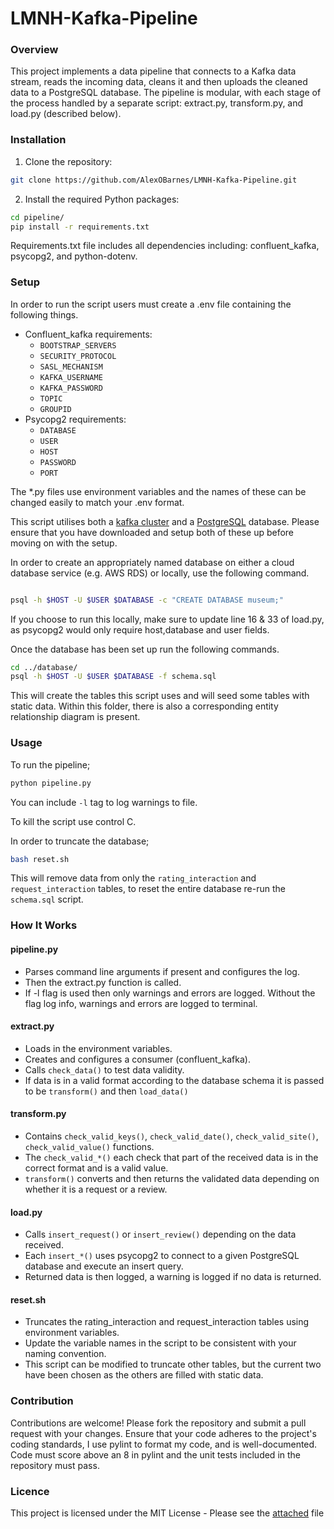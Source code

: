 # LMNH-Kafka-Pipeline

### Overview
This project implements a data pipeline that connects to a Kafka data stream, reads the incoming data, cleans it and then uploads the cleaned data to a PostgreSQL database. The pipeline is modular, with each stage of the process handled by a separate script: extract.py, transform.py, and load.py (described below).  

### Installation
1. Clone the repository:
```bash
git clone https://github.com/AlexOBarnes/LMNH-Kafka-Pipeline.git
```

2. Install the required Python packages:

```bash
cd pipeline/
pip install -r requirements.txt
```
Requirements.txt file includes all dependencies including: confluent_kafka, psycopg2, and python-dotenv.

### Setup
In order to run the script users must create a .env file containing the following things.
- Confluent_kafka requirements:
    - `BOOTSTRAP_SERVERS`
    - `SECURITY_PROTOCOL`
    - `SASL_MECHANISM`
    - `KAFKA_USERNAME`
    - `KAFKA_PASSWORD`
    - `TOPIC`
    - `GROUPID`  
- Psycopg2 requirements:
    - `DATABASE`
    - `USER`
    - `HOST`
    - `PASSWORD`
    - `PORT`  

The *.py files use environment variables and the names of these can be changed easily to match your .env format.

This script utilises both a [kafka cluster](https://docs.confluent.io/confluent-cli/current/command-reference/kafka/cluster/confluent_kafka_cluster_create.html) and a [PostgreSQL](https://www.moncefbelyamani.com/how-to-install-postgresql-on-a-mac-with-homebrew-and-lunchy/) database. Please ensure that you have downloaded and setup both of these up before moving on with the setup.  

In order to create an appropriately named database on either a cloud database service (e.g. AWS RDS) or locally, use the following command.   
```bash

psql -h $HOST -U $USER $DATABASE -c "CREATE DATABASE museum;"
```
If you choose to run this locally, make sure to update line 16 & 33 of load.py, as psycopg2 would only require host,database and user fields.  

Once the database has been set up run the following commands.
```bash
cd ../database/
psql -h $HOST -U $USER $DATABASE -f schema.sql
```
This will create the tables this script uses and will seed some tables with static data. Within this folder, there is also a corresponding entity relationship diagram is present.

### Usage
To run the pipeline; 
```bash
python pipeline.py
```
You can include `-l` tag to log warnings to file.

To kill the script use control C.

In order to truncate the database;
```bash
bash reset.sh
```
This will remove data from only the `rating_interaction` and `request_interaction` tables, to reset the entire database re-run the `schema.sql` script.

### How It Works

#### pipeline.py
- Parses command line arguments if present and configures the log.
- Then the extract.py function is called.
- If -l flag is used then only warnings and errors are logged. Without the flag log info, warnings and errors are logged to terminal.

#### extract.py
- Loads in the environment variables.
- Creates and configures a consumer (confluent_kafka).
- Calls `check_data()` to test data validity.
- If data is in a valid format according to the database schema it is passed to be `transform()` and then `load_data()`

#### transform.py
- Contains `check_valid_keys()`, `check_valid_date()`, `check_valid_site()`, `check_valid_value()` functions.
- The `check_valid_*()` each check that part of the received data is in the correct format and is a valid value.
- `transform()` converts and then returns the validated data depending on whether it is a request or a review.

#### load.py
- Calls `insert_request()` or `insert_review()` depending on the data received.
- Each `insert_*()` uses psycopg2 to connect to a given PostgreSQL database and execute an insert query.
- Returned data is then logged, a warning is logged if no data is returned.

#### reset.sh
- Truncates the rating_interaction and request_interaction tables using environment variables.
- Update the variable names in the script to be consistent with your naming convention.
- This script can be modified to truncate other tables, but the current two have been chosen as the others are filled with static data.

### Contribution
Contributions are welcome! Please fork the repository and submit a pull request with your changes. Ensure that your code adheres to the project's coding standards, I use pylint to format my code, and is well-documented. Code must score above an 8 in pylint and the unit tests included in the repository must pass.

### Licence
This project is licensed under the MIT License - Please see the [attached](https://github.com/AlexOBarnes/LMNH-Kafka-Pipeline/blob/main/LICENSE) file 

